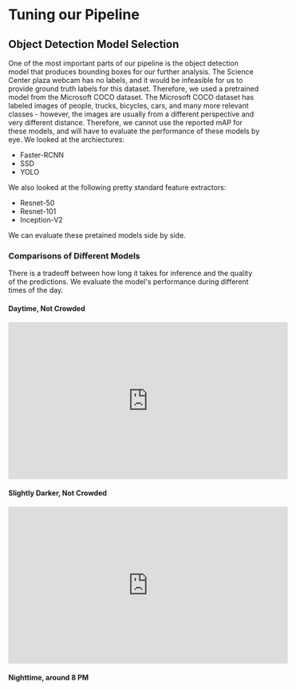 # Tuning our Pipeline

## Object Detection Model Selection

One of the most important parts of our pipeline is the object detection model
that produces bounding boxes for our further analysis.
The Science Center plaza webcam has no labels, and it would be infeasible
for us to provide ground truth labels for this dataset.
Therefore, we used a pretrained model from the Microsoft COCO dataset.
The Microsoft COCO dataset has labeled images of people, trucks, bicycles,
cars, and many more relevant classes - however, the images are usually from
a different perspective and very different distance.
Therefore, we cannot use the reported mAP for these models, and will have
to evaluate the performance of these models by eye.
We looked at the archiectures:

* Faster-RCNN
* SSD
* YOLO

We also looked at the following pretty standard feature extractors:

* Resnet-50
* Resnet-101
* Inception-V2

We can evaluate these pretained models side by side.

### Comparisons of Different Models

There is a tradeoff between how long it takes for inference and the quality
of the predictions.
We evaluate the model's performance during different times of the day.

#### Daytime, Not Crowded

<iframe width="560" height="315" src="https://www.youtube.com/embed/F08-z8duKIE" frameborder="0" allow="accelerometer; autoplay; encrypted-media; gyroscope; picture-in-picture" allowfullscreen></iframe>

#### Slightly Darker, Not Crowded

<iframe width="560" height="315" src="https://www.youtube.com/embed/ZR53NL4JOVU" frameborder="0" allow="accelerometer; autoplay; encrypted-media; gyroscope; picture-in-picture" allowfullscreen></iframe>

#### Nighttime, around 8 PM

<html>
 <body>
  <object data="https://www.youtube.com/embed/KnjFIt1sypg"
   width="560" height="315"></object>
 </body>
</html>
